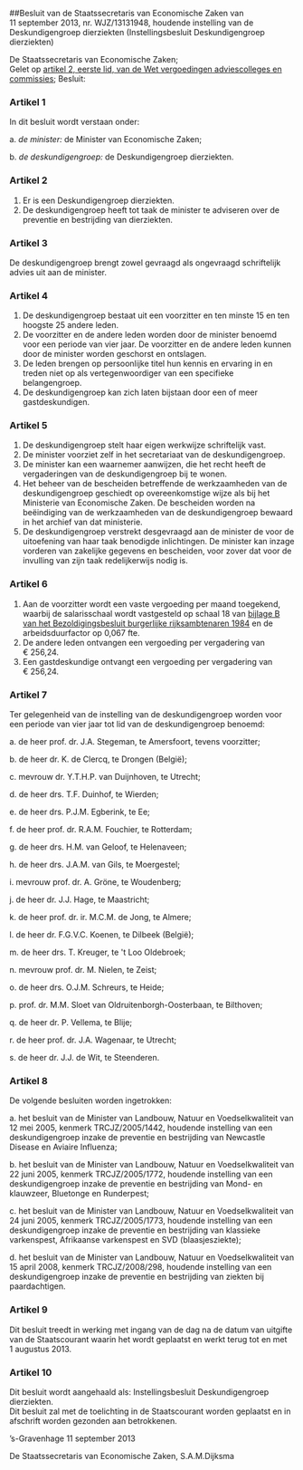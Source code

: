 <meta http-equiv='Content-Type' content='text/html; charset=utf-8' />

##Besluit van de Staatssecretaris van Economische Zaken van 11 september 2013, nr. WJZ/13131948, houdende instelling van de Deskundigengroep dierziekten (Instellingsbesluit Deskundigengroep dierziekten)

De Staatssecretaris van Economische Zaken;  
Gelet op [artikel 2, eerste lid, van de Wet vergoedingen adviescolleges en commissies](../../../../../wet/wet/vergoedingen/adviescolleges/en/commissies/BWBR0024775/README.md);
Besluit:    

### Artikel  1  

In dit besluit wordt verstaan onder: 

a. *de minister:* de Minister van Economische Zaken;  

b. *de deskundigengroep:* de Deskundigengroep dierziekten.    

### Artikel  2  

1.  Er is een Deskundigengroep dierziekten.   
2.  De deskundigengroep heeft tot taak de minister te adviseren over de preventie en bestrijding van dierziekten.   

### Artikel  3  

De deskundigengroep brengt zowel gevraagd als ongevraagd schriftelijk advies uit aan de minister.  

### Artikel  4  

1.  De deskundigengroep bestaat uit een voorzitter en ten minste 15 en ten hoogste 25 andere leden.   
2.  De voorzitter en de andere leden worden door de minister benoemd voor een periode van vier jaar. De voorzitter en de andere leden kunnen door de minister worden geschorst en ontslagen.   
3.  De leden brengen op persoonlijke titel hun kennis en ervaring in en treden niet op als vertegenwoordiger van een specifieke belangengroep.   
4.  De deskundigengroep kan zich laten bijstaan door een of meer gastdeskundigen.   

### Artikel  5  

1.  De deskundigengroep stelt haar eigen werkwijze schriftelijk vast.   
2.  De minister voorziet zelf in het secretariaat van de deskundigengroep.   
3.  De minister kan een waarnemer aanwijzen, die het recht heeft de vergaderingen van de deskundigengroep bij te wonen.   
4.  Het beheer van de bescheiden betreffende de werkzaamheden van de deskundigengroep geschiedt op overeenkomstige wijze als bij het Ministerie van Economische Zaken. De bescheiden worden na beëindiging van de werkzaamheden van de deskundigengroep bewaard in het archief van dat ministerie.   
5.  De deskundigengroep verstrekt desgevraagd aan de minister de voor de uitoefening van haar taak benodigde inlichtingen. De minister kan inzage vorderen van zakelijke gegevens en bescheiden, voor zover dat voor de invulling van zijn taak redelijkerwijs nodig is.   

### Artikel  6  

1.  Aan de voorzitter wordt een vaste vergoeding per maand toegekend, waarbij de salarisschaal wordt vastgesteld op schaal 18 van [bijlage B van het Bezoldigingsbesluit burgerlijke rijksambtenaren 1984](../../../../../AMvB/bezoldigingsbesluit/burgerlijke/rijksambtenaren/1984/BWBR0003630/README.md) en de arbeidsduurfactor op 0,067 fte.   
2.  De andere leden ontvangen een vergoeding per vergadering van € 256,24.   
3.  Een gastdeskundige ontvangt een vergoeding per vergadering van € 256,24.   

### Artikel  7  

Ter gelegenheid van de instelling van de deskundigengroep worden voor een periode van vier jaar tot lid van de deskundigengroep benoemd: 

a. de heer prof. dr. J.A. Stegeman, te Amersfoort, tevens voorzitter;  

b. de heer dr. K. de Clercq, te Drongen (België);  

c. mevrouw dr. Y.T.H.P. van Duijnhoven, te Utrecht;  

d. de heer drs. T.F. Duinhof, te Wierden;  

e. de heer drs. P.J.M. Egberink, te Ee;  

f. de heer prof. dr. R.A.M. Fouchier, te Rotterdam;  

g. de heer drs. H.M. van Geloof, te Helenaveen;  

h. de heer drs. J.A.M. van Gils, te Moergestel;  

i. mevrouw prof. dr. A. Gröne, te Woudenberg;  

j. de heer dr. J.J. Hage, te Maastricht;  

k. de heer prof. dr. ir. M.C.M. de Jong, te Almere;  

l. de heer dr. F.G.V.C. Koenen, te Dilbeek (België);  

m. de heer drs. T. Kreuger, te 't Loo Oldebroek;  

n. mevrouw prof. dr. M. Nielen, te Zeist;  

o. de heer drs. O.J.M. Schreurs, te Heide;  

p. prof. dr. M.M. Sloet van Oldruitenborgh-Oosterbaan, te Bilthoven;  

q. de heer dr. P. Vellema, te Blije;  

r. de heer prof. dr. J.A. Wagenaar, te Utrecht;  

s. de heer dr. J.J. de Wit, te Steenderen.    

### Artikel  8  

De volgende besluiten worden ingetrokken: 

a. het besluit van de Minister van Landbouw, Natuur en Voedselkwaliteit van 12 mei 2005, kenmerk TRCJZ/2005/1442, houdende instelling van een deskundigengroep inzake de preventie en bestrijding van Newcastle Disease en Aviaire Influenza;  

b. het besluit van de Minister van Landbouw, Natuur en Voedselkwaliteit van 22 juni 2005, kenmerk TRCJZ/2005/1772, houdende instelling van een deskundigengroep inzake de preventie en bestrijding van Mond- en klauwzeer, Bluetonge en Runderpest;  

c. het besluit van de Minister van Landbouw, Natuur en Voedselkwaliteit van 24 juni 2005, kenmerk TRCJZ/2005/1773, houdende instelling van een deskundigengroep inzake de preventie en bestrijding van klassieke varkenspest, Afrikaanse varkenspest en SVD (blaasjesziekte);  

d. het besluit van de Minister van Landbouw, Natuur en Voedselkwaliteit van 15 april 2008, kenmerk TRCJZ/2008/298, houdende instelling van een deskundigengroep inzake de preventie en bestrijding van ziekten bij paardachtigen.    

### Artikel  9  

Dit besluit treedt in werking met ingang van de dag na de datum van uitgifte van de Staatscourant waarin het wordt geplaatst en werkt terug tot en met 1 augustus 2013.  

### Artikel  10  

Dit besluit wordt aangehaald als: Instellingsbesluit Deskundigengroep dierziekten.  
Dit besluit zal met de toelichting in de Staatscourant worden geplaatst en in afschrift worden gezonden aan betrokkenen.   

’s-Gravenhage 
11 september 2013   

De 
Staatssecretaris van Economische Zaken,
S.A.M.Dijksma   
